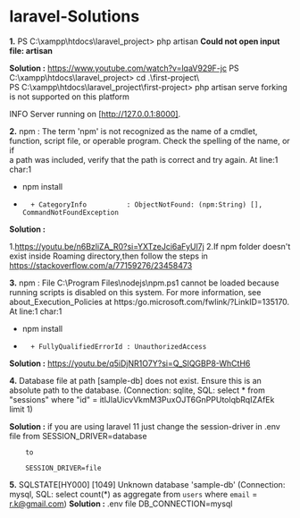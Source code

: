 # laravel-Solutions

**1.** PS C:\xampp\htdocs\laravel_project> php artisan
**Could not open input file: artisan**

**Solution :** https://www.youtube.com/watch?v=lqaV929F-jc
PS C:\xampp\htdocs\laravel_project> cd .\first-project\    
PS C:\xampp\htdocs\laravel_project\first-project> php artisan serve
  forking is not supported on this platform

   INFO  Server running on [http://127.0.0.1:8000].


**2.** npm : The term 'npm' is not recognized as the name of a cmdlet, function, script file, or operable program. Check the spelling of the name, or if  
a path was included, verify that the path is correct and try again.
At line:1 char:1
+ npm install
+ ~~~
    + CategoryInfo          : ObjectNotFound: (npm:String) [], CommandNotFoundException

**Solution :**

1.https://youtu.be/n6BzliZA_R0?si=YXTzeJci6aFyUl7j
2.If npm folder doesn't exist inside Roaming directory,then follow the steps in https://stackoverflow.com/a/77159276/23458473

**3.** npm : File C:\Program Files\nodejs\npm.ps1 cannot be loaded because running scripts is disabled on this system. For more information, see 
about_Execution_Policies at https:/go.microsoft.com/fwlink/?LinkID=135170.
At line:1 char:1
+ npm install
+ ~~~
    + FullyQualifiedErrorId : UnauthorizedAccess

**Solution :** https://youtu.be/q5iDjNR1O7Y?si=Q_SlQGBP8-WhCtH6

**4.** Database file at path [sample-db] does not exist. Ensure this is an absolute path to the database. (Connection: sqlite, SQL: select * from "sessions" where "id" = itlJlaUicvVkmM3PuxOJT6GnPPUtolqbRqIZAfEk limit 1)

**Solution :** if you are using laravel 11 just change the session-driver in .env file from
        SESSION_DRIVER=database
        
        to
        
        SESSION_DRIVER=file

**5.** SQLSTATE[HY000] [1049] Unknown database 'sample-db' (Connection: mysql, SQL: select count(*) as aggregate from `users` where `email` = r.k@gmail.com)
**Solution :** .env file
               DB_CONNECTION=mysql

